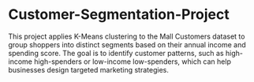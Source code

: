 # Customer-Segmentation-Project
This project applies K-Means clustering to the Mall Customers dataset to group shoppers into distinct segments based on their annual income and spending score. The goal is to identify customer patterns, such as high-income high-spenders or low-income low-spenders, which can help businesses design targeted marketing strategies.
